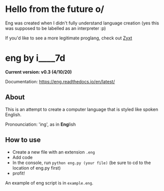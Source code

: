 # Hello from the future o/
Eng was created when I didn't fully understand language creation (yes this was supposed to be labelled as an interpreter :p)

If you'd like to see a more legitimate proglang, check out [Zyxt](https://github.com/iiiii7d/zyxtlang)

# eng by i____7d

**Current version: v0.3 (4/10/20)**

Documentation: https://eng.readthedocs.io/en/latest/

## About
This is an attempt to create a computer language that is styled like spoken English.

Pronounciation: 'ing', as in **Eng**lish

## How to use
* Create a new file with an extension `.eng`
* Add code
* In the console, run `python eng.py (your file)` (be sure to cd to the location of eng.py first)
* profit!

An example of eng script is in `example.eng`.
